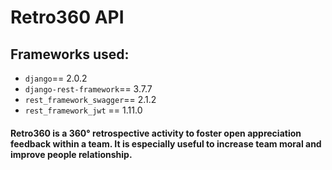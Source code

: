 # Retro360 API  
## Frameworks used:
* `django`== 2.0.2
* `django-rest-framework`== 3.7.7
* `rest_framework_swagger`== 2.1.2
* `rest_framework_jwt` == 1.11.0
#### Retro360 is a 360° retrospective activity to foster open appreciation feedback within a team. It is especially useful to increase team moral and improve people relationship.
